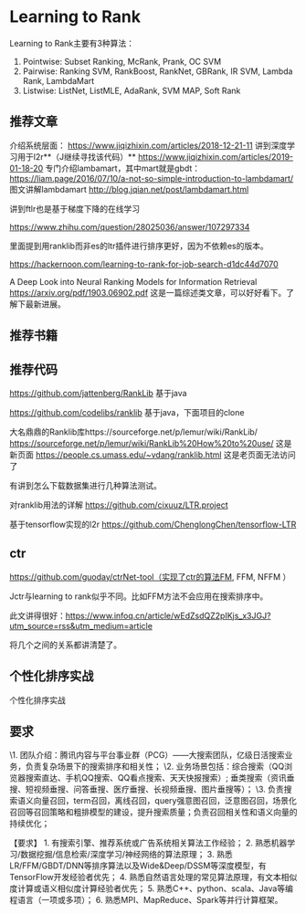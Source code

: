 # Learning to Rank

Learning to Rank主要有3种算法：

1. Pointwise: Subset Ranking, McRank, Prank, OC SVM
2. Pairwise: Ranking SVM, RankBoost, RankNet, GBRank, IR SVM, Lambda Rank, LambdaMart
3. Listwise: ListNet, ListMLE, AdaRank, SVM MAP, Soft Rank

## 推荐文章
介绍系统层面：
https://www.jiqizhixin.com/articles/2018-12-21-11
讲到深度学习用于l2r**（J继续寻找该代码）**
https://www.jiqizhixin.com/articles/2019-01-18-20
专门介绍lambamart，其中mart就是gbdt：
https://liam.page/2016/07/10/a-not-so-simple-introduction-to-lambdamart/
图文讲解lambdamart
http://blog.jqian.net/post/lambdamart.html

讲到ftlr也是基于梯度下降的在线学习

https://www.zhihu.com/question/28025036/answer/107297334

里面提到用ranklib而非es的ltr插件进行排序更好，因为不依赖es的版本。

https://hackernoon.com/learning-to-rank-for-job-search-d1dc44d7070

A Deep Look into Neural Ranking Models for Information Retrieval
https://arxiv.org/pdf/1903.06902.pdf
这是一篇综述类文章，可以好好看下。了解下最新进展。


## 推荐书籍



## 推荐代码

https://github.com/jattenberg/RankLib 基于java

https://github.com/codelibs/ranklib 基于java，下面项目的clone

大名鼎鼎的Ranklib库https://sourceforge.net/p/lemur/wiki/RankLib/
https://sourceforge.net/p/lemur/wiki/RankLib%20How%20to%20use/ 这是新页面
https://people.cs.umass.edu/~vdang/ranklib.html 这是老页面无法访问了

有讲到怎么下载数据集进行几种算法测试。

对ranklib用法的详解
https://github.com/cixuuz/LTR.project

基于tensorflow实现的l2r
https://github.com/ChenglongChen/tensorflow-LTR

## ctr

https://github.com/guoday/ctrNet-tool（实现了ctr的算法FM, FFM, NFFM ）

Jctr与learning to rank似乎不同。比如FFM方法不会应用在搜索排序中。

此文讲得很好：https://www.infoq.cn/article/wEdZsdQZ2pIKjs_x3JGJ?utm_source=rss&utm_medium=article

将几个之间的关系都讲清楚了。

## 个性化排序实战

个性化排序实战

## 要求

\1. 团队介绍：腾讯内容与平台事业群（PCG）——大搜索团队，亿级日活搜索业务，负责复杂场景下的搜索排序和相关性； 
\2. 业务场景包括：综合搜索（QQ浏览器搜索直达、手机QQ搜索、QQ看点搜索、天天快报搜索）; 垂类搜索（资讯垂搜、短视频垂搜、问答垂搜、医疗垂搜、长视频垂搜、图片垂搜等）；
\3. 负责搜索语义向量召回，term召回，离线召回，query强意图召回，泛意图召回，场景化召回等召回策略和粗排模型的建设，提升搜索质量；负责召回相关性和语义向量的持续优化；

【要求】 1. 有搜索引擎、推荐系统或广告系统相关算法工作经验； 2. 熟悉机器学习/数据挖掘/信息检索/深度学习/神经网络的算法原理； 3. 熟悉LR/FFM/GBDT/DNN等排序算法以及Wide&Deep/DSSM等深度模型，有TensorFlow开发经验者优先； 4. 熟悉自然语言处理的常见算法原理，有文本相似度计算或语义相似度计算经验者优先； 5. 熟悉C++、python、scala、Java等编程语言（一项或多项）； 6. 熟悉MPI、MapReduce、Spark等并行计算框架。